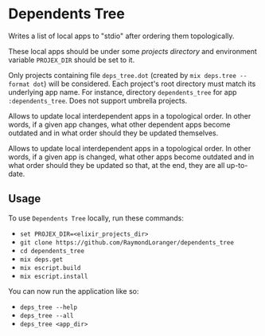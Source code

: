 # Dependents Tree

Writes a list of local apps to "stdio" after ordering them topologically.

These local apps should be under some _projects directory_
and environment variable `PROJEX_DIR` should be set to it.

Only projects containing file `deps_tree.dot` (created by
`mix deps.tree --format dot`) will be considered.
Each project's root directory must match its underlying app name.
For instance, directory `dependents_tree` for app `:dependents_tree`.
Does not support umbrella projects.

Allows to update local interdependent apps in a topological order.
In other words, if a given app changes, what other dependent apps
become outdated and in what order should they be updated themselves.

Allows to update local interdependent apps in a topological order.
In other words, if a given app is changed, what other apps become outdated
and in what order should they be updated so that, at the end, they are all up-to-date.

## Usage

To use `Dependents Tree` locally, run these commands:

  - `set PROJEX_DIR=<elixir_projects_dir>`
  - `git clone https://github.com/RaymondLoranger/dependents_tree`
  - `cd dependents_tree`
  - `mix deps.get`
  - `mix escript.build`
  - `mix escript.install`

You can now run the application like so:

  - `deps_tree --help`
  - `deps_tree --all`
  - `deps_tree <app_dir>`
